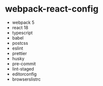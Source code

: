 # webpack-react-config

- webpack 5
- react 18
- typescript
- babel
- postcss
- eslint
- prettier
- husky
- pre-commit
- lint-staged
- editorconfig
- browserslistrc
